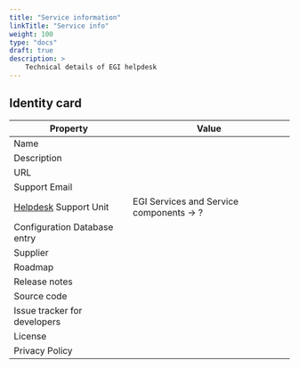 ```yaml
---
title: "Service information"
linkTitle: "Service info"
weight: 100
type: "docs"
draft: true
description: >
    Technical details of EGI helpdesk
---
```


## Identity card

<!-- markdownlint-disable line-length no-bare-urls -->

| Property                     | Value                                                                                               |
| ---------------------------- | -------------------------------------------------------------------------------|
| Name                         |                                                                                |
| Description                  |                                                                                |
| URL                          |                                                                                |
| Support Email                |                                                                                |
| [Helpdesk](..) Support Unit | EGI Services and Service components -> ?                                        |
| Configuration Database entry |                                                                                |
| Supplier                     |                                                                                |
| Roadmap                      |                                                                                |
| Release notes                |                                                                                |
| Source code                  |                                                                                |
| Issue tracker for developers |                                                                                |
| License                      |                                                                                |
| Privacy Policy               |                                                                                |

<!-- markdownlint-enable line-length no-bare-urls -->
